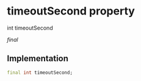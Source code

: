 


# timeoutSecond property







int timeoutSecond
  
_<span class="feature">final</span>_






## Implementation

```dart
final int timeoutSecond;
```








